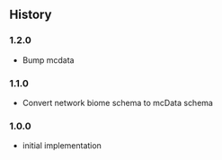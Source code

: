 ## History

### 1.2.0

* Bump mcdata

### 1.1.0

* Convert network biome schema to mcData schema

### 1.0.0

* initial implementation
